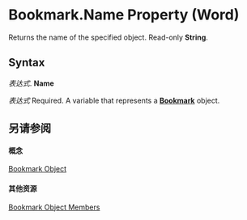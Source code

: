 
# Bookmark.Name Property (Word)

Returns the name of the specified object. Read-only  **String**.


## Syntax

 _表达式_. **Name**

 _表达式_ Required. A variable that represents a **[Bookmark](be6b0c7b-60ca-97e7-ef19-6de335da3197.md)** object.


## 另请参阅


#### 概念


[Bookmark Object](be6b0c7b-60ca-97e7-ef19-6de335da3197.md)
#### 其他资源


[Bookmark Object Members](http://msdn.microsoft.com/library/c7ff0d52-501c-64ac-0034-b0e4ed3640f2%28Office.15%29.aspx)
